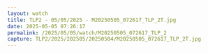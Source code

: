 ```yaml
---
layout: watch
title: TLP2 - 05/05/2025 - M20250505_072617_TLP_2T.jpg
date: 2025-05-05 07:26:17
permalink: /2025/05/05/watch/M20250505_072617_TLP_2
capture: TLP2/2025/202505/20250504/M20250505_072617_TLP_2T.jpg
---
```


